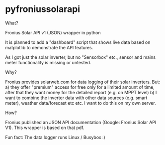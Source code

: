 pyfroniussolarapi
=================

What?

Fronius Solar API v1 (JSON) wrapper in python

It is planned to add a "dashboard" script that shows live data based on matplotlib
to demonstrate the API features.

As I got just the solar inverter, but no "Sensorbox" etc., sensor and mains meter
functionality is missing or untested.



Why?

Fronius provides solarweb.com for data logging of their solar inverters.
But:
    a) they offer "premium" access for free only for a limited amount of time,
       after that they want money for the detailed report (e.g. on MPPT level)
    b) I want to combine the inverter data with other data sources (e.g. smart meter),
       weather data/forecast etc etc. I want to do this on my own server.

How?

Fronius published an JSON API documentation (Google: Fronius Solar API V1). This wrapper is based
on that pdf.

Fun fact: The data logger runs Linux / Busybox :)
